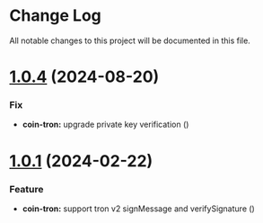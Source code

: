 
# Change Log

All notable changes to this project will be documented in this file.


# [1.0.4](https://github.com/okx/js-wallet-sdk) (2024-08-20)

### Fix

- **coin-tron:** upgrade private key verification ([](https://github.com/okx/js-wallet-sdk))


# [1.0.1](https://github.com/okx/js-wallet-sdk) (2024-02-22)

### Feature

- **coin-tron:** support tron v2 signMessage and verifySignature ([](https://github.com/okx/js-wallet-sdk))
